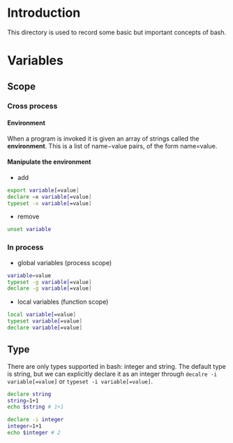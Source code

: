 # Introduction

This directory is used to record some basic but important concepts of bash.

# Variables
## Scope
### Cross process

#### Environment 
When a program is invoked it is given an array of strings called the **environment**. This is a list of name−value pairs, of the form name=value.
#### Manipulate the environment
- add
```bash
export variable[=value]
declare −x variable[=value]
typeset -x variable[=value]
```
- remove
```bash
unset variable
```

### In process
- global variables (process scope)
```bash
variable=value
typeset -g variable[=value]
declare -g variable[=value]
```

- local variables (function scope)
```bash
local variable[=value]
typeset variable[=value]
declare variable[=value]
```

## Type
There are only types supported in bash: integer and string. The default type is string, but we can explicitly declare it as an integer through ```decalre -i variable[=value]``` or ```typeset -i variable[=value]```.

```bash
declare string
string=1+1
echo $string # 1+1
```

```bash
declare -i integer
integer=1+1
echo $integer # 2
```
